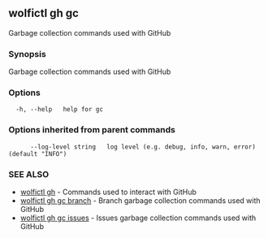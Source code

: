 ## wolfictl gh gc

Garbage collection commands used with GitHub

### Synopsis

Garbage collection commands used with GitHub

### Options

```
  -h, --help   help for gc
```

### Options inherited from parent commands

```
      --log-level string   log level (e.g. debug, info, warn, error) (default "INFO")
```

### SEE ALSO

* [wolfictl gh](wolfictl_gh.md)	 - Commands used to interact with GitHub
* [wolfictl gh gc branch](wolfictl_gh_gc_branch.md)	 - Branch garbage collection commands used with GitHub
* [wolfictl gh gc issues](wolfictl_gh_gc_issues.md)	 - Issues garbage collection commands used with GitHub

